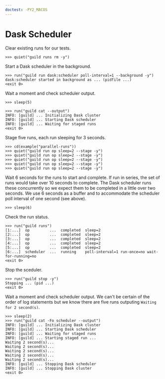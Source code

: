 ```yaml
---
doctest: -PY2_MACOS
---
```


# Dask Scheduler

Clear existing runs for our tests.

    >>> quiet("guild runs rm -y")

Start a Dask scheduler in the background.

    >>> run("guild run dask:scheduler poll-interval=1 --background -y")
    dask:scheduler started in background as ... (pidfile ...)
    <exit 0>

Wait a moment and check scheduler output.

    >>> sleep(5)

    >>> run("guild cat --output")
    INFO: [guild] ... Initializing Dask cluster
    INFO: [guild] ... Starting Dask scheduler
    INFO: [guild] ... Waiting for staged runs
    <exit 0>

Stage five runs, each run sleeping for 3 seconds.

    >>> cd(example("parallel-runs"))
    >>> quiet("guild run op sleep=2 --stage -y")
    >>> quiet("guild run op sleep=2 --stage -y")
    >>> quiet("guild run op sleep=2 --stage -y")
    >>> quiet("guild run op sleep=2 --stage -y")
    >>> quiet("guild run op sleep=2 --stage -y")

Wait 6 seconds for the runs to start and complete. If run in series,
the set of runs would take over 10 seconds to complete. The Dask
scheduler runs these concurrently so we expect them to be completed in
a little over two seconds. We use 6 seconds as a buffer and to
accommodate the scheduler poll interval of one second (see above).

    >>> sleep(6)

Check the run status.

    >>> run("guild runs")
    [1:...]  op         ...  completed  sleep=2
    [2:...]  op         ...  completed  sleep=2
    [3:...]  op         ...  completed  sleep=2
    [4:...]  op         ...  completed  sleep=2
    [5:...]  op         ...  completed  sleep=2
    [6:...]  scheduler  ...  running    poll-interval=1 run-once=no wait-for-running=no
    <exit 0>

Stop the sceduler.

    >>> run("guild stop -y")
    Stopping ... (pid ...)
    <exit 0>

Wait a moment and check scheduler output. We can't be certain of the
order of log statements but we know there are five runs outputing
`Waiting for 2 second(s)`.

    >>> sleep(2)
    >>> run("guild cat -Fo scheduler --output")
    INFO: [guild] ... Initializing Dask cluster
    INFO: [guild] ... Starting Dask scheduler
    INFO: [guild] ... Waiting for staged runs
    INFO: [guild] ... Starting staged run ...
    Waiting 2 second(s)...
    Waiting 2 second(s)...
    Waiting 2 second(s)...
    Waiting 2 second(s)...
    Waiting 2 second(s)...
    INFO: [guild] ... Stopping Dask scheduler
    INFO: [guild] ... Stopping Dask cluster
    <exit 0>
